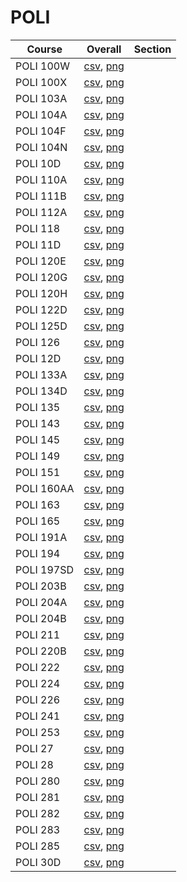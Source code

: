 # POLI

| Course | Overall | Section |
| ------ | ------- | ------- |
| POLI 100W | [csv](https://github.com/UCSD-Historical-Enrollment-Data/2023Fall/blob/main/overall/POLI%20100W.csv), [png](https://raw.githubusercontent.com/UCSD-Historical-Enrollment-Data/2023Fall/main/plot_overall/POLI%20100W.png) |  |
| POLI 100X | [csv](https://github.com/UCSD-Historical-Enrollment-Data/2023Fall/blob/main/overall/POLI%20100X.csv), [png](https://raw.githubusercontent.com/UCSD-Historical-Enrollment-Data/2023Fall/main/plot_overall/POLI%20100X.png) |  |
| POLI 103A | [csv](https://github.com/UCSD-Historical-Enrollment-Data/2023Fall/blob/main/overall/POLI%20103A.csv), [png](https://raw.githubusercontent.com/UCSD-Historical-Enrollment-Data/2023Fall/main/plot_overall/POLI%20103A.png) |  |
| POLI 104A | [csv](https://github.com/UCSD-Historical-Enrollment-Data/2023Fall/blob/main/overall/POLI%20104A.csv), [png](https://raw.githubusercontent.com/UCSD-Historical-Enrollment-Data/2023Fall/main/plot_overall/POLI%20104A.png) |  |
| POLI 104F | [csv](https://github.com/UCSD-Historical-Enrollment-Data/2023Fall/blob/main/overall/POLI%20104F.csv), [png](https://raw.githubusercontent.com/UCSD-Historical-Enrollment-Data/2023Fall/main/plot_overall/POLI%20104F.png) |  |
| POLI 104N | [csv](https://github.com/UCSD-Historical-Enrollment-Data/2023Fall/blob/main/overall/POLI%20104N.csv), [png](https://raw.githubusercontent.com/UCSD-Historical-Enrollment-Data/2023Fall/main/plot_overall/POLI%20104N.png) |  |
| POLI 10D | [csv](https://github.com/UCSD-Historical-Enrollment-Data/2023Fall/blob/main/overall/POLI%2010D.csv), [png](https://raw.githubusercontent.com/UCSD-Historical-Enrollment-Data/2023Fall/main/plot_overall/POLI%2010D.png) |  |
| POLI 110A | [csv](https://github.com/UCSD-Historical-Enrollment-Data/2023Fall/blob/main/overall/POLI%20110A.csv), [png](https://raw.githubusercontent.com/UCSD-Historical-Enrollment-Data/2023Fall/main/plot_overall/POLI%20110A.png) |  |
| POLI 111B | [csv](https://github.com/UCSD-Historical-Enrollment-Data/2023Fall/blob/main/overall/POLI%20111B.csv), [png](https://raw.githubusercontent.com/UCSD-Historical-Enrollment-Data/2023Fall/main/plot_overall/POLI%20111B.png) |  |
| POLI 112A | [csv](https://github.com/UCSD-Historical-Enrollment-Data/2023Fall/blob/main/overall/POLI%20112A.csv), [png](https://raw.githubusercontent.com/UCSD-Historical-Enrollment-Data/2023Fall/main/plot_overall/POLI%20112A.png) |  |
| POLI 118 | [csv](https://github.com/UCSD-Historical-Enrollment-Data/2023Fall/blob/main/overall/POLI%20118.csv), [png](https://raw.githubusercontent.com/UCSD-Historical-Enrollment-Data/2023Fall/main/plot_overall/POLI%20118.png) |  |
| POLI 11D | [csv](https://github.com/UCSD-Historical-Enrollment-Data/2023Fall/blob/main/overall/POLI%2011D.csv), [png](https://raw.githubusercontent.com/UCSD-Historical-Enrollment-Data/2023Fall/main/plot_overall/POLI%2011D.png) |  |
| POLI 120E | [csv](https://github.com/UCSD-Historical-Enrollment-Data/2023Fall/blob/main/overall/POLI%20120E.csv), [png](https://raw.githubusercontent.com/UCSD-Historical-Enrollment-Data/2023Fall/main/plot_overall/POLI%20120E.png) |  |
| POLI 120G | [csv](https://github.com/UCSD-Historical-Enrollment-Data/2023Fall/blob/main/overall/POLI%20120G.csv), [png](https://raw.githubusercontent.com/UCSD-Historical-Enrollment-Data/2023Fall/main/plot_overall/POLI%20120G.png) |  |
| POLI 120H | [csv](https://github.com/UCSD-Historical-Enrollment-Data/2023Fall/blob/main/overall/POLI%20120H.csv), [png](https://raw.githubusercontent.com/UCSD-Historical-Enrollment-Data/2023Fall/main/plot_overall/POLI%20120H.png) |  |
| POLI 122D | [csv](https://github.com/UCSD-Historical-Enrollment-Data/2023Fall/blob/main/overall/POLI%20122D.csv), [png](https://raw.githubusercontent.com/UCSD-Historical-Enrollment-Data/2023Fall/main/plot_overall/POLI%20122D.png) |  |
| POLI 125D | [csv](https://github.com/UCSD-Historical-Enrollment-Data/2023Fall/blob/main/overall/POLI%20125D.csv), [png](https://raw.githubusercontent.com/UCSD-Historical-Enrollment-Data/2023Fall/main/plot_overall/POLI%20125D.png) |  |
| POLI 126 | [csv](https://github.com/UCSD-Historical-Enrollment-Data/2023Fall/blob/main/overall/POLI%20126.csv), [png](https://raw.githubusercontent.com/UCSD-Historical-Enrollment-Data/2023Fall/main/plot_overall/POLI%20126.png) |  |
| POLI 12D | [csv](https://github.com/UCSD-Historical-Enrollment-Data/2023Fall/blob/main/overall/POLI%2012D.csv), [png](https://raw.githubusercontent.com/UCSD-Historical-Enrollment-Data/2023Fall/main/plot_overall/POLI%2012D.png) |  |
| POLI 133A | [csv](https://github.com/UCSD-Historical-Enrollment-Data/2023Fall/blob/main/overall/POLI%20133A.csv), [png](https://raw.githubusercontent.com/UCSD-Historical-Enrollment-Data/2023Fall/main/plot_overall/POLI%20133A.png) |  |
| POLI 134D | [csv](https://github.com/UCSD-Historical-Enrollment-Data/2023Fall/blob/main/overall/POLI%20134D.csv), [png](https://raw.githubusercontent.com/UCSD-Historical-Enrollment-Data/2023Fall/main/plot_overall/POLI%20134D.png) |  |
| POLI 135 | [csv](https://github.com/UCSD-Historical-Enrollment-Data/2023Fall/blob/main/overall/POLI%20135.csv), [png](https://raw.githubusercontent.com/UCSD-Historical-Enrollment-Data/2023Fall/main/plot_overall/POLI%20135.png) |  |
| POLI 143 | [csv](https://github.com/UCSD-Historical-Enrollment-Data/2023Fall/blob/main/overall/POLI%20143.csv), [png](https://raw.githubusercontent.com/UCSD-Historical-Enrollment-Data/2023Fall/main/plot_overall/POLI%20143.png) |  |
| POLI 145 | [csv](https://github.com/UCSD-Historical-Enrollment-Data/2023Fall/blob/main/overall/POLI%20145.csv), [png](https://raw.githubusercontent.com/UCSD-Historical-Enrollment-Data/2023Fall/main/plot_overall/POLI%20145.png) |  |
| POLI 149 | [csv](https://github.com/UCSD-Historical-Enrollment-Data/2023Fall/blob/main/overall/POLI%20149.csv), [png](https://raw.githubusercontent.com/UCSD-Historical-Enrollment-Data/2023Fall/main/plot_overall/POLI%20149.png) |  |
| POLI 151 | [csv](https://github.com/UCSD-Historical-Enrollment-Data/2023Fall/blob/main/overall/POLI%20151.csv), [png](https://raw.githubusercontent.com/UCSD-Historical-Enrollment-Data/2023Fall/main/plot_overall/POLI%20151.png) |  |
| POLI 160AA | [csv](https://github.com/UCSD-Historical-Enrollment-Data/2023Fall/blob/main/overall/POLI%20160AA.csv), [png](https://raw.githubusercontent.com/UCSD-Historical-Enrollment-Data/2023Fall/main/plot_overall/POLI%20160AA.png) |  |
| POLI 163 | [csv](https://github.com/UCSD-Historical-Enrollment-Data/2023Fall/blob/main/overall/POLI%20163.csv), [png](https://raw.githubusercontent.com/UCSD-Historical-Enrollment-Data/2023Fall/main/plot_overall/POLI%20163.png) |  |
| POLI 165 | [csv](https://github.com/UCSD-Historical-Enrollment-Data/2023Fall/blob/main/overall/POLI%20165.csv), [png](https://raw.githubusercontent.com/UCSD-Historical-Enrollment-Data/2023Fall/main/plot_overall/POLI%20165.png) |  |
| POLI 191A | [csv](https://github.com/UCSD-Historical-Enrollment-Data/2023Fall/blob/main/overall/POLI%20191A.csv), [png](https://raw.githubusercontent.com/UCSD-Historical-Enrollment-Data/2023Fall/main/plot_overall/POLI%20191A.png) |  |
| POLI 194 | [csv](https://github.com/UCSD-Historical-Enrollment-Data/2023Fall/blob/main/overall/POLI%20194.csv), [png](https://raw.githubusercontent.com/UCSD-Historical-Enrollment-Data/2023Fall/main/plot_overall/POLI%20194.png) |  |
| POLI 197SD | [csv](https://github.com/UCSD-Historical-Enrollment-Data/2023Fall/blob/main/overall/POLI%20197SD.csv), [png](https://raw.githubusercontent.com/UCSD-Historical-Enrollment-Data/2023Fall/main/plot_overall/POLI%20197SD.png) |  |
| POLI 203B | [csv](https://github.com/UCSD-Historical-Enrollment-Data/2023Fall/blob/main/overall/POLI%20203B.csv), [png](https://raw.githubusercontent.com/UCSD-Historical-Enrollment-Data/2023Fall/main/plot_overall/POLI%20203B.png) |  |
| POLI 204A | [csv](https://github.com/UCSD-Historical-Enrollment-Data/2023Fall/blob/main/overall/POLI%20204A.csv), [png](https://raw.githubusercontent.com/UCSD-Historical-Enrollment-Data/2023Fall/main/plot_overall/POLI%20204A.png) |  |
| POLI 204B | [csv](https://github.com/UCSD-Historical-Enrollment-Data/2023Fall/blob/main/overall/POLI%20204B.csv), [png](https://raw.githubusercontent.com/UCSD-Historical-Enrollment-Data/2023Fall/main/plot_overall/POLI%20204B.png) |  |
| POLI 211 | [csv](https://github.com/UCSD-Historical-Enrollment-Data/2023Fall/blob/main/overall/POLI%20211.csv), [png](https://raw.githubusercontent.com/UCSD-Historical-Enrollment-Data/2023Fall/main/plot_overall/POLI%20211.png) |  |
| POLI 220B | [csv](https://github.com/UCSD-Historical-Enrollment-Data/2023Fall/blob/main/overall/POLI%20220B.csv), [png](https://raw.githubusercontent.com/UCSD-Historical-Enrollment-Data/2023Fall/main/plot_overall/POLI%20220B.png) |  |
| POLI 222 | [csv](https://github.com/UCSD-Historical-Enrollment-Data/2023Fall/blob/main/overall/POLI%20222.csv), [png](https://raw.githubusercontent.com/UCSD-Historical-Enrollment-Data/2023Fall/main/plot_overall/POLI%20222.png) |  |
| POLI 224 | [csv](https://github.com/UCSD-Historical-Enrollment-Data/2023Fall/blob/main/overall/POLI%20224.csv), [png](https://raw.githubusercontent.com/UCSD-Historical-Enrollment-Data/2023Fall/main/plot_overall/POLI%20224.png) |  |
| POLI 226 | [csv](https://github.com/UCSD-Historical-Enrollment-Data/2023Fall/blob/main/overall/POLI%20226.csv), [png](https://raw.githubusercontent.com/UCSD-Historical-Enrollment-Data/2023Fall/main/plot_overall/POLI%20226.png) |  |
| POLI 241 | [csv](https://github.com/UCSD-Historical-Enrollment-Data/2023Fall/blob/main/overall/POLI%20241.csv), [png](https://raw.githubusercontent.com/UCSD-Historical-Enrollment-Data/2023Fall/main/plot_overall/POLI%20241.png) |  |
| POLI 253 | [csv](https://github.com/UCSD-Historical-Enrollment-Data/2023Fall/blob/main/overall/POLI%20253.csv), [png](https://raw.githubusercontent.com/UCSD-Historical-Enrollment-Data/2023Fall/main/plot_overall/POLI%20253.png) |  |
| POLI 27 | [csv](https://github.com/UCSD-Historical-Enrollment-Data/2023Fall/blob/main/overall/POLI%2027.csv), [png](https://raw.githubusercontent.com/UCSD-Historical-Enrollment-Data/2023Fall/main/plot_overall/POLI%2027.png) |  |
| POLI 28 | [csv](https://github.com/UCSD-Historical-Enrollment-Data/2023Fall/blob/main/overall/POLI%2028.csv), [png](https://raw.githubusercontent.com/UCSD-Historical-Enrollment-Data/2023Fall/main/plot_overall/POLI%2028.png) |  |
| POLI 280 | [csv](https://github.com/UCSD-Historical-Enrollment-Data/2023Fall/blob/main/overall/POLI%20280.csv), [png](https://raw.githubusercontent.com/UCSD-Historical-Enrollment-Data/2023Fall/main/plot_overall/POLI%20280.png) |  |
| POLI 281 | [csv](https://github.com/UCSD-Historical-Enrollment-Data/2023Fall/blob/main/overall/POLI%20281.csv), [png](https://raw.githubusercontent.com/UCSD-Historical-Enrollment-Data/2023Fall/main/plot_overall/POLI%20281.png) |  |
| POLI 282 | [csv](https://github.com/UCSD-Historical-Enrollment-Data/2023Fall/blob/main/overall/POLI%20282.csv), [png](https://raw.githubusercontent.com/UCSD-Historical-Enrollment-Data/2023Fall/main/plot_overall/POLI%20282.png) |  |
| POLI 283 | [csv](https://github.com/UCSD-Historical-Enrollment-Data/2023Fall/blob/main/overall/POLI%20283.csv), [png](https://raw.githubusercontent.com/UCSD-Historical-Enrollment-Data/2023Fall/main/plot_overall/POLI%20283.png) |  |
| POLI 285 | [csv](https://github.com/UCSD-Historical-Enrollment-Data/2023Fall/blob/main/overall/POLI%20285.csv), [png](https://raw.githubusercontent.com/UCSD-Historical-Enrollment-Data/2023Fall/main/plot_overall/POLI%20285.png) |  |
| POLI 30D | [csv](https://github.com/UCSD-Historical-Enrollment-Data/2023Fall/blob/main/overall/POLI%2030D.csv), [png](https://raw.githubusercontent.com/UCSD-Historical-Enrollment-Data/2023Fall/main/plot_overall/POLI%2030D.png) |  |
